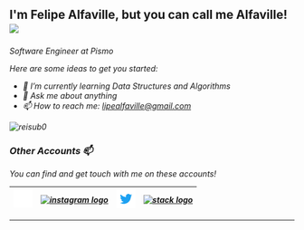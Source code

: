 <h2>I'm Felipe Alfaville, but you can call me Alfaville! <img src="https://media.giphy.com/media/12oufCB0MyZ1Go/giphy.gif" width="50"></h2>

<p><em>Software Engineer at Pismo</p>

Here are some ideas to get you started:

- 🌱 I’m currently learning Data Structures and Algorithms
- 💬 Ask me about anything
- 📫 How to reach me: lipealfaville@gmail.com


<p align="left">
  <img src="https://github-readme-stats.vercel.app/api?username=Alfaville&show_icons=true" alt="reisub0" />
</p>


### Other Accounts 📫

You can find and get touch with me on these accounts!

| [<img src="https://raw.githubusercontent.com/Delta456/Delta456/master/img/github.png" alt="github logo" width="34">](https://github.com/Alfaville) | [<img src="https://raw.githubusercontent.com/Delta456/Delta456/master/img/instagram.jpg" alt="instagram logo" width="24">](https://www.instagram.com/felipealfaville/) | [<img src="https://raw.githubusercontent.com/Delta456/Delta456/master/img/twitter.png" alt="twitter logo" width="34">](https://twitter.com/felipealfaville) | [<img src="https://raw.githubusercontent.com/Delta456/Delta456/master/img/stack.svg" alt="stack logo" width="24">](https://stackoverflow.com/users/1701029/alfaville)
|---|---|---|---|

---
